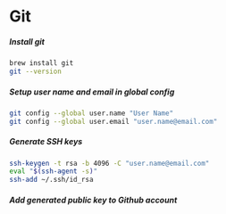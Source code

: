 # Git

##### Install git

```bash
brew install git
git --version
```

##### Setup user name and email in global config

```bash
git config --global user.name "User Name"
git config --global user.email "user.name@email.com"
```

##### Generate SSH keys

```bash
ssh-keygen -t rsa -b 4096 -C "user.name@email.com"
eval "$(ssh-agent -s)"
ssh-add ~/.ssh/id_rsa
```

##### Add generated public key to Github account



